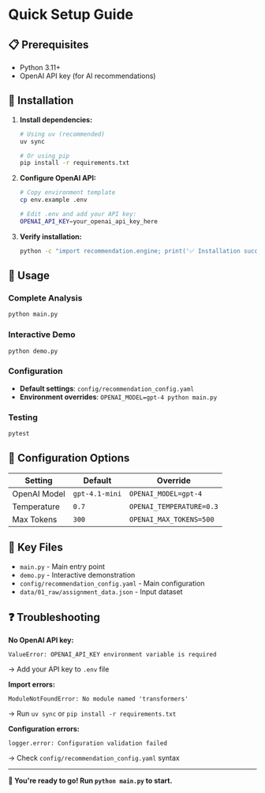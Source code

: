 # Quick Setup Guide

## 📋 **Prerequisites**

- Python 3.11+
- OpenAI API key (for AI recommendations)

## 🚀 **Installation**

1. **Install dependencies:**
   ```bash
   # Using uv (recommended)
   uv sync

   # Or using pip
   pip install -r requirements.txt
   ```

2. **Configure OpenAI API:**
   ```bash
   # Copy environment template
   cp env.example .env

   # Edit .env and add your API key:
   OPENAI_API_KEY=your_openai_api_key_here
   ```

3. **Verify installation:**
   ```bash
   python -c "import recommendation.engine; print('✅ Installation successful')"
   ```

## 🎯 **Usage**

### **Complete Analysis**
```bash
python main.py
```

### **Interactive Demo**
```bash
python demo.py
```

### **Configuration**
- **Default settings**: `config/recommendation_config.yaml`
- **Environment overrides**: `OPENAI_MODEL=gpt-4 python main.py`

### **Testing**
```bash
pytest
```

## 🔧 **Configuration Options**

| Setting | Default | Override |
|---------|---------|----------|
| OpenAI Model | `gpt-4.1-mini` | `OPENAI_MODEL=gpt-4` |
| Temperature | `0.7` | `OPENAI_TEMPERATURE=0.3` |
| Max Tokens | `300` | `OPENAI_MAX_TOKENS=500` |

## 📁 **Key Files**

- `main.py` - Main entry point
- `demo.py` - Interactive demonstration
- `config/recommendation_config.yaml` - Main configuration
- `data/01_raw/assignment_data.json` - Input dataset

## ❓ **Troubleshooting**

**No OpenAI API key:**
```
ValueError: OPENAI_API_KEY environment variable is required
```
→ Add your API key to `.env` file

**Import errors:**
```
ModuleNotFoundError: No module named 'transformers'
```
→ Run `uv sync` or `pip install -r requirements.txt`

**Configuration errors:**
```
logger.error: Configuration validation failed
```
→ Check `config/recommendation_config.yaml` syntax

---

**🎯 You're ready to go! Run `python main.py` to start.**

